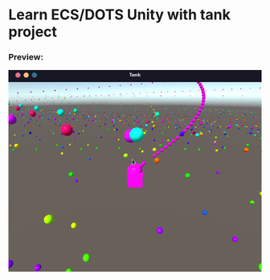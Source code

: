 # Learn ECS/DOTS Unity with tank project

### Preview:
![preview](https://github.com/solracjunio/Tank/blob/master/Previw.gif)
